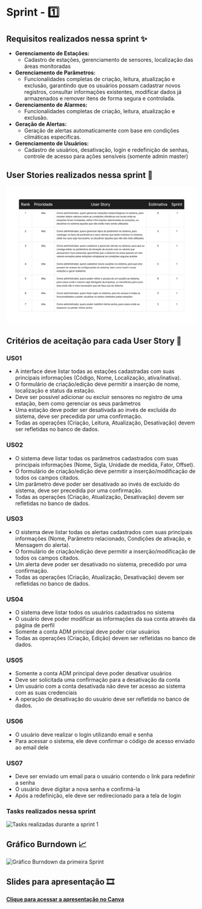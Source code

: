 # Sprint - 1️⃣

## Requisitos realizados nessa sprint ✨

- **Gerenciamento de Estações:**
  - Cadastro de estações, gerenciamento de sensores, localização das áreas monitoradas
- **Gerenciamento de Parâmetros:**
  - Funcionalidades completas de criação, leitura, atualização e exclusão, garantindo que os usuários possam cadastrar novos registros, consultar informações existentes, modificar dados já armazenados e remover itens de forma segura e controlada.
- **Gerenciamento de Alarmes:**
  - Funcionalidades completas de criação, leitura, atualização e exclusão.
- **Geração de Alertas:**
  - Geração de alertas automaticamente com base em condições climáticas específicas.
- **Gerenciamento de Usuários:**
  - Cadastro de usuários, desativação, login e redefinição de senhas, controle de acesso para ações sensíveis (somente admin master)

## User Stories realizados nessa sprint 📖

<img src="../../media/user-storys-sprint-1.png"  />

## Critérios de aceitação para cada User Story 📒

### US01

- A interface deve listar todas as estações cadastradas com suas principais informações (Código, Nome, Localização, ativa/inativa).
- O formulário de criação/edição deve permitir a inserção de nome, localização e status da estação.
- Deve ser possível adicionar ou excluir sensores no registro de uma estação, bem como gerenciar os seus parâmetros
- Uma estação deve poder ser desativada ao invés de excluída do sistema, deve ser precedida por uma confirmação.
- Todas as operações (Criação, Leitura, Atualização, Desativação) devem ser refletidas no banco de dados.

### US02

- O sistema deve listar todas os parâmetros cadastrados com suas principais informações (Nome, Sigla, Unidade de medida, Fator, Offset).
- O formulário de criação/edição deve permitir a inserção/modificação de todos os campos citados.
- Um parâmetro deve poder ser desativado ao invés de excluído do sistema, deve ser precedida por uma confirmação.
- Todas as operações (Criação, Atualização, Desativação) devem ser refletidas no banco de dados.

### US03

- O sistema deve listar todas os alertas cadastrados com suas principais informações (Nome, Parâmetro relacionado, Condições de ativação, e Mensagem do alerta).
- O formulário de criação/edição deve permitir a inserção/modificação de todos os campos citados.
- Um alerta deve poder ser desativado no sistema, precedido por uma confirmação.
- Todas as operações (Criação, Atualização, Desativação) devem ser refletidas no banco de dados.

### US04

- O sistema deve listar todos os usuários cadastrados no sistema
- O usuário deve poder modificar as informações da sua conta através da página de perfil
- Somente a conta ADM principal deve poder criar usuários
- Todas as operações (Criação, Edição) devem ser refletidas no banco de dados.

### US05

- Somente a conta ADM principal deve poder desativar usuários
- Deve ser solicitada uma confirmação para a desativação da conta
- Um usuário com a conta desativada não deve ter acesso ao sistema com as suas credenciais
- A operação de desativação do usuário deve ser refletida no banco de dados.

### US06

- O usuário deve realizar o login utilizando email e senha
- Para acessar o sistema, ele deve confirmar o código de acesso enviado ao email dele

### US07

- Deve ser enviado um email para o usuário contendo o link para redefinir a senha
- O usuário deve digitar a nova senha e confirmá-la
- Após a redefinição, ele deve ser redirecionado para a tela de login

### Tasks realizados nessa sprint

<img src="../images/tasks-sprint-1.png" width="1000" height="500" alt="Tasks realizadas durante a sprint 1">

## Gráfico Burndown 📈

<img src="../images/burndown-chart-sprint-1.png" width="1000" height="500" alt="Gráfico Burndown da primeira Sprint" />

## Slides para apresentação 🎞️

**<a href="" _target="blank" download="sprint-1-apresentacao">Clique para acessar a apresentação no Canva</a>**